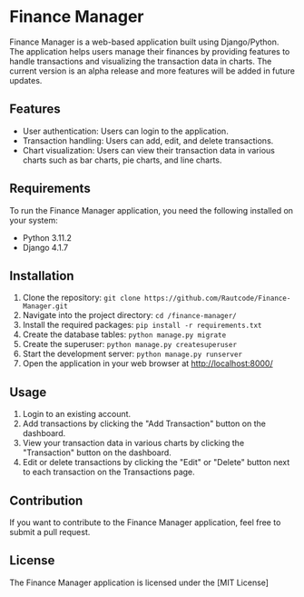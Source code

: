Finance Manager
===============

Finance Manager is a web-based application built using Django/Python. The application helps users manage their finances by providing features to handle transactions and visualizing the transaction data in charts. The current version is an alpha release and more features will be added in future updates.

Features
--------

*   User authentication: Users can login to the application.
*   Transaction handling: Users can add, edit, and delete transactions.
*   Chart visualization: Users can view their transaction data in various charts such as bar charts, pie charts, and line charts.

Requirements
------------

To run the Finance Manager application, you need the following installed on your system:

*   Python 3.11.2
*   Django 4.1.7

Installation
------------

1.  Clone the repository: `git clone https://github.com/Rautcode/Finance-Manager.git`
2.  Navigate into the project directory: `cd /finance-manager/`
3.  Install the required packages: `pip install -r requirements.txt`
4.  Create the database tables: `python manage.py migrate`
5.  Create the superuser: `python manage.py createsuperuser`
6.  Start the development server: `python manage.py runserver`
7.  Open the application in your web browser at [http://localhost:8000/](http://localhost:8000/)

Usage
-----

1.  Login to an existing account.
2.  Add transactions by clicking the "Add Transaction" button on the dashboard.
3.  View your transaction data in various charts by clicking the "Transaction" button on the dashboard.
4.  Edit or delete transactions by clicking the "Edit" or "Delete" button next to each transaction on the Transactions page.

Contribution
------------

If you want to contribute to the Finance Manager application, feel free to submit a pull request.

License
-------

The Finance Manager application is licensed under the [MIT License]
